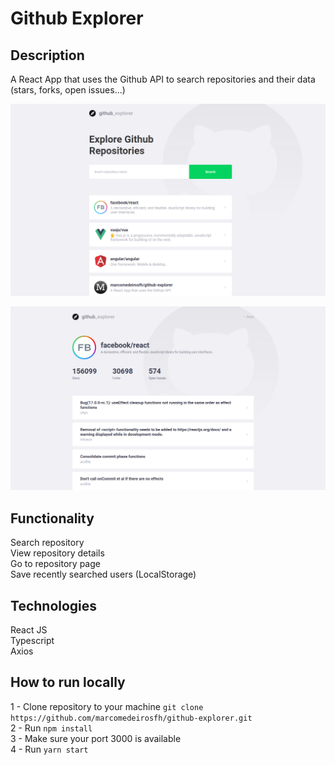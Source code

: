 # Github Explorer

## Description
A React App that uses the Github API to search repositories and their data (stars, forks, open issues...)

![Dashboard](https://github.com/marcomedeirosfh/github-explorer/blob/master/src/assets/dashboard.png?raw=true)

![RepoPage](https://github.com/marcomedeirosfh/github-explorer/blob/master/src/assets/details.png?raw=true)

## Functionality
Search repository<br />
View repository details<br />
Go to repository page <br />
Save recently searched users (LocalStorage)

## Technologies
React JS<br />
Typescript<br />
Axios <br />

## How to run locally
1 - Clone repository to your machine `git clone https://github.com/marcomedeirosfh/github-explorer.git`<br />
2 - Run `npm install`<br />
3 - Make sure your port 3000 is available<br />
4 - Run `yarn start`
